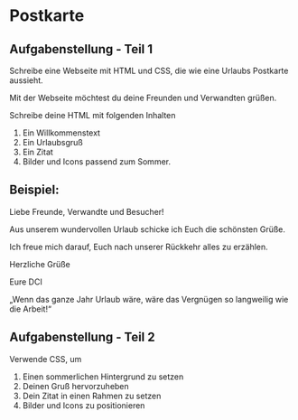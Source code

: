 # Postkarte

## Aufgabenstellung - Teil 1
Schreibe eine Webseite mit HTML und CSS, die wie eine Urlaubs Postkarte aussieht.

Mit der Webseite möchtest du deine Freunden und Verwandten grüßen.

Schreibe deine HTML mit folgenden Inhalten
1. Ein Willkommenstext
2. Ein Urlaubsgruß
3. Ein Zitat
4. Bilder und Icons passend zum Sommer.

## Beispiel:

Liebe Freunde, Verwandte und Besucher!

Aus unserem wundervollen Urlaub schicke ich Euch die schönsten Grüße. 

Ich freue mich darauf, Euch nach unserer Rückkehr alles zu erzählen.

Herzliche Grüße

Eure DCI

„Wenn das ganze Jahr Urlaub wäre, wäre das Vergnügen so langweilig wie die Arbeit!“

## Aufgabenstellung - Teil 2
Verwende CSS, um
1. Einen sommerlichen Hintergrund zu setzen
2. Deinen Gruß hervorzuheben
3. Dein Zitat in einen Rahmen zu setzen
4. Bilder und Icons zu positionieren
